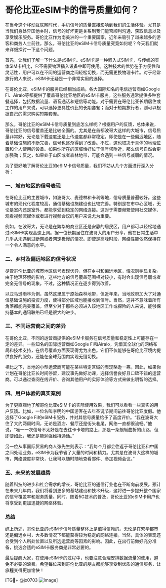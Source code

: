 # 哥伦比亚eSIM卡的信号质量如何？

在当今这个移动互联网时代，手机信号的质量直接影响到我们的生活体验。尤其是当我们身处异国他乡时，信号的好坏更是关系到我们能否顺利沟通、获取信息以及享受娱乐服务。哥伦比亚作为南美洲的一个重要国家，近年来吸引了越来越多的游客和商务人士前往。那么，哥伦比亚的eSIM卡信号质量究竟如何呢？今天我们就来详细探讨一下这个问题。

首先，让我们了解一下什么是eSIM卡。eSIM卡是一种嵌入式SIM卡，与传统的实体SIM卡相比，它不需要物理插入设备中即可使用。这种技术的优势在于方便性和灵活性，用户可以在不同的运营商之间轻松切换，而无需更换物理卡片。对于经常旅行的人来说，eSIM卡无疑是一个非常实用的选择。

在哥伦比亚，eSIM卡的服务已经相当成熟。各大国际知名的电信运营商如Google Fi、Airalo等都提供了覆盖哥伦比亚地区的eSIM卡服务。这些服务通常提供多种套餐选择，包括数据流量、语音通话和短信等功能。对于需要在哥伦比亚长期居住或工作的用户来说，可以选择更具性价比的长期套餐；而对于短期旅行者，则可以根据自己的需求购买短期套餐。

那么，哥伦比亚的eSIM卡信号质量到底怎么样呢？根据用户的反馈，总体来说，哥伦比亚的信号覆盖还是比较全面的。尤其是在首都波哥大这样的大城市，信号质量非常好，无论是下载速度还是上传速度都非常稳定。即使是在一些偏远地区，随着基础设施的不断完善，信号也逐渐得到了改善。不过，这也取决于具体的地理位置和个人使用的设备。如果你所在的区域恰好位于信号塔附近，那么信号自然会更加强劲；反之，如果处于山区或者森林地带，可能会遇到一些信号减弱的情况。

为了更好地了解哥伦比亚的eSIM卡信号质量，我们不妨从几个方面进行深入分析：

### 一、城市地区的信号表现

在哥伦比亚的主要城市，如波哥大、麦德林和卡利等地，信号质量普遍较好。这些城市的现代化程度较高，通信基础设施建设也比较完善。特别是在市中心区域，无论是室内还是室外，都能享受到稳定的网络连接。这对于需要频繁使用社交媒体、观看视频流媒体或者进行视频会议的用户来说尤为重要。

例如，在波哥大，无论是在繁华的商业区还是安静的居民区，用户都可以轻松地通过eSIM卡实现高速上网。据一位长期居住在波哥大的用户分享，他在日常生活中几乎从未遇到过断网或者网速极慢的情况。即使是高峰时段，网络性能依然保持在一个令人满意的水平。

### 二、乡村及偏远地区的信号状况

尽管哥伦比亚的城市地区信号表现优异，但在乡村和偏远地区，情况则稍显复杂。由于地理环境的影响，这些地方的信号覆盖范围相对较小，有时会出现信号弱或者完全无信号的现象。不过，这种情况正在逐步得到改善。

以亚马逊雨林为例，虽然这里属于原始森林地带，但近年来，当地政府加大了对通信基础设施的投资力度，使得部分区域也能接收到信号。当然，这并不意味着所有角落都能完美覆盖，但至少对于那些必须进入该地区工作或探险的人来说，能够保持基本的通讯联络已经是很大的进步。

### 三、不同运营商之间的差异

在哥伦比亚，不同的运营商提供的eSIM卡服务在信号质量和稳定性上可能存在一定的差异。一些知名的国际运营商如Google Fi和Airalo，凭借其全球化的网络布局和技术支持，在信号覆盖方面表现得尤为出色。它们不仅能够在哥伦比亚境内提供良好的服务，还能在全球范围内实现无缝切换。

相比之下，本地的小型运营商可能在某些特定区域的表现略逊一筹。因此，如果你计划在哥伦比亚长时间停留，建议事先做好功课，选择信誉良好且口碑不错的运营商。可以通过查阅在线评价、咨询其他用户的实际体验等方式来做出明智的选择。

### 四、用户体验的真实案例

为了更直观地了解哥伦比亚eSIM卡的实际使用效果，我们可以看看一些真实的用户反馈。比如，一位名叫李明的中国游客在去年圣诞节期间前往哥伦比亚度假。他选择了Google Fi的eSIM卡服务，并对其信号质量给予了高度评价。“我在波哥大住了大约两周时间，无论是酒店、餐厅还是街头巷尾，网络一直都很流畅。”他说，“唯一一次信号不太好是在去往卡卡塔的路上，那是一条蜿蜒曲折的山路，但即便如此，我还是能勉强维持通话。”

另一位从事国际贸易的商人张先生则表示：“我每个月都会往返于哥伦比亚和中国之间处理业务，eSIM卡为我节省了大量的时间和精力。尤其是在波哥大这样的城市，网络速度非常快，让我可以随时随地查看邮件、参加视频会议。”

### 五、未来的发展趋势

随着科技的进步和社会需求的增长，哥伦比亚的通信行业也在不断向前发展。预计在未来几年内，我们将看到更多的基站建设和技术升级，这将进一步提升整个国家的信号覆盖率和服务质量。同时，随着5G技术的普及，哥伦比亚的eSIM卡用户也将享受到更加迅捷的网络体验。

### 总结

综上所述，哥伦比亚的eSIM卡信号质量整体上是值得信赖的。无论是在繁华都市还是偏远乡村，大多数情况下都能获得较为稳定的网络连接。当然，具体的表现还会受到个人所处位置以及所选运营商等因素的影响。因此，在出行前做好充分准备，挑选合适的eSIM卡服务商是非常必要的。

最后提醒大家，在使用eSIM卡的过程中，也要注意合理安排数据流量的使用，避免不必要的浪费。希望每位来到哥伦比亚的朋友都能够享受到优质的通信服务，让旅程变得更加愉快！

[TG💪+ @jx0703 ![Image](https://github.com/user-attachments/assets/dbca1d08-cadb-493c-b0ec-ad6f7a83f270)]